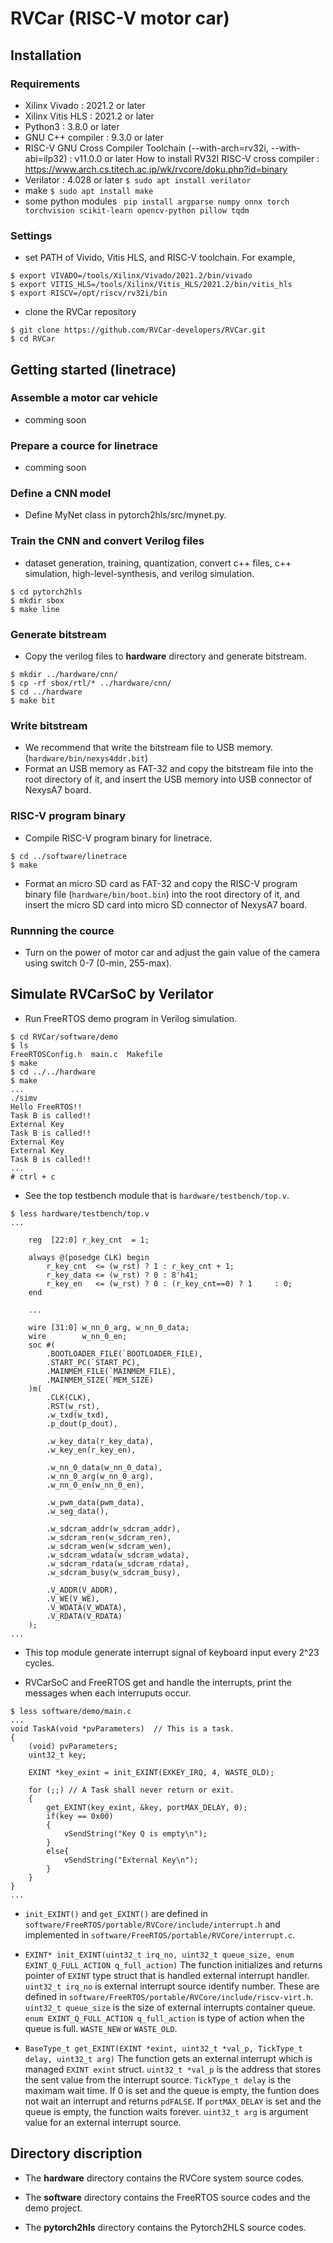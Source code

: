 # RVCar (RISC-V motor car)

## Installation

### Requirements

+ Xilinx Vivado : 2021.2 or later
+ Xilinx Vitis HLS : 2021.2 or later
+ Python3 : 3.8.0 or later
+ GNU C++ compiler : 9.3.0 or later
+ RISC-V GNU Cross Compiler Toolchain (--with-arch=rv32i, --with-abi=ilp32) : v11.0.0 or later
  How to install RV32I RISC-V cross compiler : https://www.arch.cs.titech.ac.jp/wk/rvcore/doku.php?id=binary
+ Verilator : 4.028 or later 
    ``` $ sudo apt install verilator ```
+ make 
    ``` $ sudo apt install make ```
+ some python modules
    ``` pip install argparse numpy onnx torch torchvision scikit-learn opencv-python pillow tqdm```

### Settings

+ set PATH of Vivido, Vitis HLS, and RISC-V toolchain.
For example,
```
$ export VIVADO=/tools/Xilinx/Vivado/2021.2/bin/vivado
$ export VITIS_HLS=/tools/Xilinx/Vitis_HLS/2021.2/bin/vitis_hls
$ export RISCV=/opt/riscv/rv32i/bin
```

+ clone the RVCar repository 
```
$ git clone https://github.com/RVCar-developers/RVCar.git
$ cd RVCar
```


## Getting started (linetrace) 

### Assemble a motor car vehicle 

+ comming soon

### Prepare a cource for linetrace

+ comming soon

### Define a CNN model

+ Define MyNet class in pytorch2hls/src/mynet.py.
 
### Train the CNN and convert Verilog files

+ dataset generation, training, quantization, convert c++ files, c++ simulation, high-level-synthesis, and verilog simulation.

```
$ cd pytorch2hls
$ mkdir sbox
$ make line
```

### Generate bitstream
+ Copy the verilog files to **hardware** directory and generate bitstream.
```
$ mkdir ../hardware/cnn/
$ cp -rf sbox/rtl/* ../hardware/cnn/
$ cd ../hardware
$ make bit
```

### Write bitstream
+ We recommend that write the bitstream file to USB memory. (```hardware/bin/nexys4ddr.bit```)
+ Format an USB memory as FAT-32 and copy the bitstream file into the root directory of it, and insert the USB memory into USB connector of NexysA7 board.

### RISC-V program binary
+ Compile RISC-V program binary for linetrace.
```
$ cd ../software/linetrace
$ make
```

+ Format an micro SD card as FAT-32 and copy the RISC-V program binary file (```hardware/bin/boot.bin```) into the root directory of it, and insert the micro SD card into micro SD connector of NexysA7 board.

### Runnning the cource

+ Turn on the power of motor car and adjust the gain value of the camera using switch 0-7 (0-min, 255-max).

## Simulate RVCarSoC by Verilator

+ Run FreeRTOS demo program in Verilog simulation.

```
$ cd RVCar/software/demo
$ ls
FreeRTOSConfig.h  main.c  Makefile
$ make
$ cd ../../hardware
$ make
...
./simv
Hello FreeRTOS!!
Task B is called!!
External Key
Task B is called!!
External Key
External Key
Task B is called!!
...
# ctrl + c
```

+ See the top testbench module that is ```hardware/testbench/top.v```.
```
$ less hardware/testbench/top.v
...

    reg  [22:0] r_key_cnt  = 1;

    always @(posedge CLK) begin
        r_key_cnt  <= (w_rst) ? 1 : r_key_cnt + 1;
        r_key_data <= (w_rst) ? 0 : 8'h41;
        r_key_en   <= (w_rst) ? 0 : (r_key_cnt==0) ? 1     : 0;
    end
    
    ...

    wire [31:0] w_nn_0_arg, w_nn_0_data;
    wire        w_nn_0_en;
    soc #(
        .BOOTLOADER_FILE(`BOOTLOADER_FILE),
        .START_PC(`START_PC),
        .MAINMEM_FILE(`MAINMEM_FILE),
        .MAINMEM_SIZE(`MEM_SIZE)
    )m(
        .CLK(CLK), 
        .RST(w_rst), 
        .w_txd(w_txd), 
        .p_dout(p_dout),

        .w_key_data(r_key_data), 
        .w_key_en(r_key_en), 

        .w_nn_0_data(w_nn_0_data), 
        .w_nn_0_arg(w_nn_0_arg),
        .w_nn_0_en(w_nn_0_en), 

        .w_pwm_data(pwm_data),
        .w_seg_data(),

        .w_sdcram_addr(w_sdcram_addr),
        .w_sdcram_ren(w_sdcram_ren),
        .w_sdcram_wen(w_sdcram_wen),
        .w_sdcram_wdata(w_sdcram_wdata),
        .w_sdcram_rdata(w_sdcram_rdata),
        .w_sdcram_busy(w_sdcram_busy),
        
        .V_ADDR(V_ADDR), 
        .V_WE(V_WE), 
        .V_WDATA(V_WDATA), 
        .V_RDATA(V_RDATA)
    );
...
```

+ This top module generate interrupt signal of keyboard input every 2^23 cycles.

+ RVCarSoC and FreeRTOS get and handle the interrupts, print the messages when each interruputs occur.

```
$ less software/demo/main.c
...
void TaskA(void *pvParameters)  // This is a task.
{
    (void) pvParameters;
    uint32_t key;

    EXINT *key_exint = init_EXINT(EXKEY_IRQ, 4, WASTE_OLD);

    for (;;) // A Task shall never return or exit.
    {
        get_EXINT(key_exint, &key, portMAX_DELAY, 0);
        if(key == 0x00)
        {
            vSendString("Key Q is empty\n");
        }
        else{
            vSendString("External Key\n");
        }
    }
}
...

```

+ ```init_EXINT()``` and ```get_EXINT()``` are defined in ```software/FreeRTOS/portable/RVCore/include/interrupt.h``` and implemented in ```software/FreeRTOS/portable/RVCore/interrupt.c```.

+ ```EXINT* init_EXINT(uint32_t irq_no, uint32_t queue_size, enum EXINT_Q_FULL_ACTION q_full_action)```
    The function initializes and returns pointer of ```EXINT``` type struct that is handled external interrupt handler.
    ```uint32_t irq_no``` is external interrupt source identify number. These are defined in ```software/FreeRTOS/portable/RVCore/include/riscv-virt.h```.
    ```uint32_t queue_size``` is the size of external interrupts container queue.
    ```enum EXINT_Q_FULL_ACTION q_full_action``` is type of action when the queue is full. ```WASTE_NEW``` or ```WASTE_OLD```.


+ ```BaseType_t get_EXINT(EXINT *exint, uint32_t *val_p, TickType_t delay, uint32_t arg)```
    The function gets an external interrupt which is managed ```EXINT exint``` struct.
    ```uint32_t *val_p``` is the address that stores the sent value from the interrupt source.
    ```TickType_t delay``` is the maximam wait time. If 0 is set and the queue is empty, the funtion does not wait an interrupt and returns ```pdFALSE```. If ```portMAX_DELAY``` is set and the queue is empty, the function waits forever. 
    ```uint32_t arg``` is argument value for an external interrupt source.

## Directory discription

+ The **hardware** directory contains the RVCore system source codes.

+ The **software** directory contains the FreeRTOS source codes and the demo project.

+ The **pytorch2hls** directory contains the Pytorch2HLS source codes.


